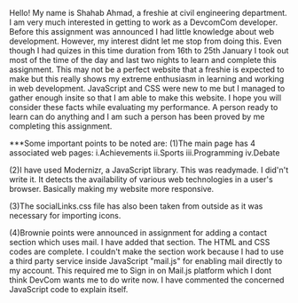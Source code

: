 Hello!
My name is Shahab Ahmad, a freshie at civil engineering department.
I am very much interested in getting to work as a DevcomCom developer. Before this assignment was announced I had little knowledge about web development. However, my interest didnt let me stop from doing this. Even though I had quizes in this time duration from 16th to 25th January I took out most of the time of the day and last two nights to learn and complete this assignment.
This may not be a perfect website that a freshie is expected to make but this really shows my extreme enthusiasm in learning and working in web development.
JavaScript and CSS were new to me but I managed to gather enough insite so that I am able to make this website.
I hope you will consider these facts while evaluating my performance. A person ready to learn can do anything and I am such a person has been proved by me completing this assignment.

***Some important points to be noted are:
(1)The main page has 4 associated web pages:
i.Achievements
ii.Sports
iii.Programming
iv.Debate

(2)I have used Modernizr, a JavaScript library. This was readymade. I did'n't write it. It detects the availability of various web technologies in a user's browser. Basically making my website more responsive.

(3)The socialLinks.css file has also been taken from outside as it was necessary for importing icons.

(4)Brownie points were announced in assignment for adding a contact section which uses mail.
I have added that section. The HTML and CSS codes are complete. I couldn't make the section work because I had to use a third party service inside JavaScript "mail.js" for enabling mail directly to my account. This required me to Sign in on Mail.js platform which I dont think DevCom wants me to do write now. I have commented the concerned JavaScript code to explain itself. 